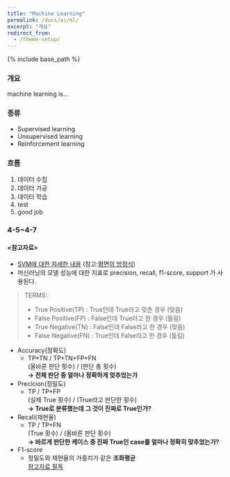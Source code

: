 ```yaml
---
title: "Machine Learning"
permalink: /docs/ai/ml/
excerpt: "개요"
redirect_from:
  - /theme-setup/
---
```


{% include base_path %}

### 개요
machine learning is...

### 종류
- Supervised learning
- Unsupervised learning
- Reinforcement learning

### 흐름
1. 데이터 수집
1. 데이터 가공
1. 데이터 학습
1. test
1. good job

### 4-5~4-7
#### <참고자료>
* [SVM에 대한 자세한 내용](https://ko.wikipedia.org/wiki/%EC%84%9C%ED%8F%AC%ED%8A%B8_%EB%B2%A1%ED%84%B0_%EB%A8%B8%EC%8B%A0) (참고:[평면의 방정식](http://showmiso.tistory.com/62))
* 머신러닝의 모델 성능에 대한 지표로 precision, recall, f1-score, support 가 사용된다.

>TERMS:
>  * True Positive(TP) : True인데 True라고 맞춘 경우 (맞음)
>  * False Positive(FP) : False인데 True라고 한 경우 (틀림)
>  * True Negative(TN) : False인데 False라고 한 경우 (맞음)
>  * False Negative(FN) : True인데 False라고 한 경우 (틀림)

* Accuracy(정확도)  
  - TP+TN / TP+TN+FP+FN  
  (올바른 판단 횟수) / (판단 총 횟수)  
  **→ 전체 판단 중 얼마나 정확하게 맞추었는가**  
* Precicion(정밀도)  
  - TP / TP+FP  
  (실제 True 횟수) / (True라고 판단한 횟수)  
  **→ True로 분류했는데 그 것이 진짜로 True인가?**  
* Recall(재현율)  
  - TP / TP+FN  
  (True 횟수) / (올바른 판단 횟수)  
  **→ 바르게 판단한 케이스 중 진짜 True인 case를 얼마나 정확히 맞추었는가?**  
* F1-score  
  - 정밀도와 재현율의 가중치가 같은 **조화평균**  
  [참고자료 필독](http://blog.acronym.co.kr/557)  

